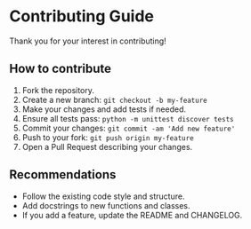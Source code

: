 # Contributing Guide

Thank you for your interest in contributing!

## How to contribute

1. Fork the repository.
2. Create a new branch: `git checkout -b my-feature`
3. Make your changes and add tests if needed.
4. Ensure all tests pass: `python -m unittest discover tests`
5. Commit your changes: `git commit -am 'Add new feature'`
6. Push to your fork: `git push origin my-feature`
7. Open a Pull Request describing your changes.

## Recommendations

- Follow the existing code style and structure.
- Add docstrings to new functions and classes.
- If you add a feature, update the README and CHANGELOG.